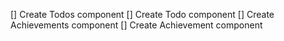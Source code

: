 [] Create Todos component
[] Create Todo component
[] Create Achievements component
[] Create Achievement component
